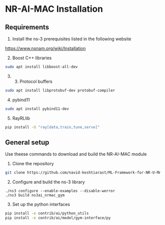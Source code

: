 # NR-AI-MAC Installation

## Requirements

1. Install the ns-3 prerequisites listed in the following website

https://www.nsnam.org/wiki/Installation

2. Boost C++ libraries

```bash
sudo apt install libboost-all-dev
```

3. 3. Protocol buffers

```bash
sudo apt install libprotobuf-dev protobuf-compiler
```

4. pybind11

```bash
sudo apt install pybind11-dev
```

5. RayRLlib


```bash
pip install -U "ray[data,train,tune,serve]"
```

## General setup 

Use theese commands to download and build the NR-AI-MAC module

1. Clone the repository

```bash
git clone https://github.com/navid-keshtiarast/ML-Framework-for-NR-U-MAC-Protocol-Design-Multi-agent.git
```

2. Configure and build the ns-3 library

```shell
./ns3 configure --enable-examples --disable-werror
./ns3 build ns3ai_nrmac_gym
```

3. Set up the python interfaces

```bash
pip install -e contrib/ai/python_utils
pip install -e contrib/ai/model/gym-interface/py
```


